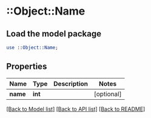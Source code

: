 # ::Object::Name

## Load the model package
```perl
use ::Object::Name;
```

## Properties
Name | Type | Description | Notes
------------ | ------------- | ------------- | -------------
**name** | **int** |  | [optional] 

[[Back to Model list]](../README.md#documentation-for-models) [[Back to API list]](../README.md#documentation-for-api-endpoints) [[Back to README]](../README.md)


